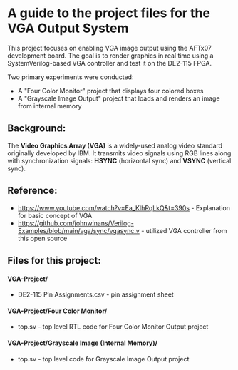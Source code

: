 # A guide to the project files for the VGA Output System
This project focuses on enabling VGA image output using the AFTx07 development board. The goal is to render graphics in real time using a SystemVerilog-based VGA controller and test it on the DE2-115 FPGA.

Two primary experiments were conducted:
- A "Four Color Monitor" project that displays four colored boxes
- A "Grayscale Image Output" project that loads and renders an image from internal memory

## Background:
The **Video Graphics Array (VGA)** is a widely-used analog video standard originally developed by IBM. It transmits video signals using RGB lines along with synchronization signals: **HSYNC** (horizontal sync) and **VSYNC** (vertical sync).

## Reference:
- https://www.youtube.com/watch?v=Ea_KIhRqLkQ&t=390s - Explanation for basic concept of VGA
- https://github.com/johnwinans/Verilog-Examples/blob/main/vga/sync/vgasync.v - utilized VGA controller from this open source

## Files for this project:
#### VGA-Project/
- DE2-115 Pin Assignments.csv - pin assignment sheet

#### VGA-Project/Four Color Monitor/
- top.sv - top level RTL code for Four Color Monitor Output project

#### VGA-Project/Grayscale Image (Internal Memory)/
- top.sv - top level code for Grayscale Image Output project

